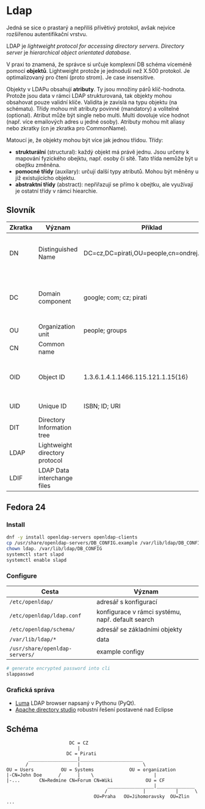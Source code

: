 
# Ldap

Jedná se sice o prastarý a nepřiliš přívětivý protokol, avšak nejvíce rozšířenou autentifikační vrstvu.

LDAP je *lightweight protocol for accessing directory servers*. *Directory server* je *hierarchical object orientated database*. 

V praxi to znamená, že správce si určuje komplexní DB schéma víceméně pomocí **objektů**. Lightweight protože je jednoduší než X.500 protokol. Je optimalizovaný pro čtení (proto strom). Je case insensitive.

Objekty v LDAPu obsahují **atributy**. Ty jsou množiny párů klíč-hodnota. Protože jsou data v rámci LDAP strukturovaná, tak objekty mohou obsahovat pouze validní klíče. Validita je zavislá na typu objektu (na schématu). Třídy mohou mít atributy povinné (mandatory) a volitelné (optional). Atribut může být single nebo multi. Multi dovoluje více hodnot (např. více emailových adres u jedné osoby). Atributy mohou mít aliasy nebo zkratky (cn je zkratka pro CommonName).

Matoucí je, že objekty mohou být více jak jednou třídou. Třídy:

- **strukturální** (structural): každý objekt má právě jednu. Jsou určeny k mapování fyzického obejktu, např. osoby či sítě. Tato třída nemůže být u obejtku změněna.
- **pomocné třídy** (auxilary): určují další typy atributů. Mohou být měněny u již existujícícho objektu.
- **abstraktní třídy** (abstract): nepřiřazují se přímo k obejtku, ale využívají je ostatní třídy v rámci hiearchie.

## Slovník

| Zkratka | Význam             | Příklad                                     | Vysvětlení                                               |
|---------|--------------------|---------------------------------------------|----------------------------------------------------------|
| DN      | Distinguished Name | DC=cz,DC=pirati,OU=people,cn=ondrej.profant | jednoznačné určení v rámci stormu (hiearchie)            |
| DC      | Domain component   | google; com; cz; pirati                     | lze používat i geografické specifikace, ale DNS je lepší |
| OU      | Organization unit  | people; groups                              |  |
| CN      | Common name        |                                             |  |
| OID     | Object ID          | 1.3.6.1.4.1.1466.115.121.1.15{16}           | 16-character sized Unicode string |
| UID     | Unique ID          | ISBN; ID; URI                               | jednoznačný identifikator |
| DIT     | Directory Information tree | | |
| LDAP    | Lightweight directory protocol | | |
| LDIF    | LDAP Data interchange files | | |

## Fedora 24

### Install

```bash
dnf -y install openldap-servers openldap-clients
cp /usr/share/openldap-servers/DB_CONFIG.example /var/lib/ldap/DB_CONFIG
chown ldap. /var/lib/ldap/DB_CONFIG
systemctl start slapd
systemctl enable slapd 
```

### Configure

| Cesta                          | Význam                                            |
|--------------------------------|---------------------------------------------------|
| `/etc/openldap/`               | adresář s konfigurací                             |
| `/etc/openldap/ldap.conf`      | konfigurace v rámci systému, např. default search | 
| `/etc/openldap/schema/`        | adresář se základními objekty                     |
| `/var/lib/ldap/*`              | data                                              |
| `/usr/share/openldap-servers/` | example configy                                   |


```bash
# generate encrypted password into cli
slappasswd
```

### Grafická správa

- [Luma][] LDAP browser napsaný v Pythonu (PyQt).
- [Apache directory studio][] robustní řešení postavené nad Eclipse

## Schéma

```
                       DC = CZ
                          |
                      DC = Pirati
       	__________________|_______________________	
       /                  |                       \
OU = Users          OU = Systems             OU = organization
|-CN=John Doe      /      |    \                      |      
|-...       CN=Redmine CN=Forum CN=Wiki            OU = CF  
                                     _________________|______________
                                    /             |           |      \
                                OU=Praha   OU=Jihomoravsky  OU=Zlin   ...
```

[ldap-basics]: http://www.davidpashley.com/articles/ldap-basics/
[ldap-a-gentle-introduction]: https://hynek.me/articles/ldap-a-gentle-introduction/
[what-are-cn-ou-dc-in-an-ldap-search]: http://stackoverflow.com/questions/18756688/what-are-cn-ou-dc-in-an-ldap-search
[ldap]: http://www.zytrax.com/books/ldap/ch2/
[fedora23]: https://www.server-world.info/en/note?os=Fedora_23&p=openldap
[Luma]: http://luma.sourceforge.net
[Apache directory studio]: http://directory.apache.org/studio/
